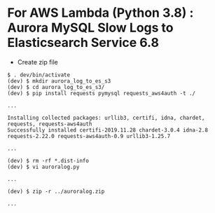 # For AWS Lambda (Python 3.8) : Aurora MySQL Slow Logs to Elasticsearch Service 6.8

- Create zip file

```sh:create_zip_file
$ . dev/bin/activate
(dev) $ mkdir aurora_log_to_es_s3
(dev) $ cd aurora_log_to_es_s3/
(dev) $ pip install requests pymysql requests_aws4auth -t ./

...

Installing collected packages: urllib3, certifi, idna, chardet, requests, requests-aws4auth
Successfully installed certifi-2019.11.28 chardet-3.0.4 idna-2.8 requests-2.22.0 requests-aws4auth-0.9 urllib3-1.25.7

...

(dev) $ rm -rf *.dist-info
(dev) $ vi auroralog.py

...

(dev) $ zip -r ../auroralog.zip

...
```
